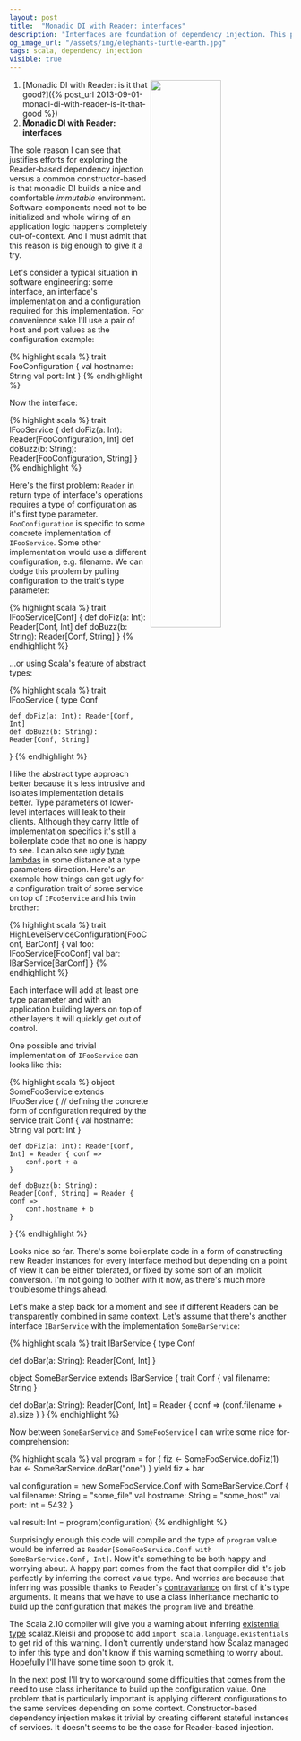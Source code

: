 ```yaml
---
layout: post
title:  "Monadic DI with Reader: interfaces"
description: "Interfaces are foundation of dependency injection. This post explores how Reader monad and interfaces works together."
og_image_url: "/assets/img/elephants-turtle-earth.jpg"
tags: scala, dependency injection
visible: true
---
```

<img src="{{ page.og_image_url }}" align="right" width="50%"/>

 1. [Monadic DI with Reader: is it that good?]({% post_url 2013-09-01-monadi-di-with-reader-is-it-that-good %})
 2. **Monadic DI with Reader: interfaces**

The sole reason I can see that justifies efforts for exploring the Reader-based dependency injection versus a common constructor-based is that monadic DI builds a nice and comfortable *immutable* environment. Software components need not to be initialized and whole wiring of an application logic happens completely out-of-context. And I must admit that this reason is big enough to give it a try.

Let's consider a typical situation in software engineering: some interface, an interface's implementation and a configuration required for this implementation. For convenience sake I'll use a pair of host and port values as the configuration example:

{% highlight scala %}
trait FooConfiguration {
    val hostname: String
    val port: Int
}
{% endhighlight %}

Now the interface:

{% highlight scala %}
trait IFooService {
    def doFiz(a: Int): Reader[FooConfiguration, Int]
    def doBuzz(b: String): Reader[FooConfiguration, String]
}
{% endhighlight %}

Here's the first problem: `Reader` in return type of interface's operations requires a type of configuration as it's first type parameter. `FooConfiguration` is specific to some concrete implementation of `IFooService`. Some other implementation would use a different configuration, e.g. filename. We can dodge this problem by pulling configuration to the trait's type parameter:

{% highlight scala %}
trait IFooService[Conf] {
    def doFiz(a: Int): Reader[Conf, Int]
    def doBuzz(b: String): Reader[Conf, String]
}
{% endhighlight %}

...or using Scala's feature of abstract types:

{% highlight scala %}
trait IFooService {
    type Conf
    
    def doFiz(a: Int): Reader[Conf, Int]
    def doBuzz(b: String): Reader[Conf, String]
}
{% endhighlight %}

I like the abstract type approach better because it's less intrusive and isolates implementation details better. Type parameters of lower-level interfaces will leak to their clients. Although they carry little of implementation specifics it's still a boilerplate code that no one is happy to see. I can also see ugly [type lambdas](http://stackoverflow.com/questions/8736164/what-are-type-lambdas-in-scala-and-what-are-their-benefits) in some distance at a type parameters direction. Here's an example how things can get ugly for a configuration trait of some service on top of `IFooService` and his twin brother:

{% highlight scala %}
trait HighLevelServiceConfiguration[FooConf, BarConf] {
    val foo: IFooService[FooConf]
    val bar: IBarService[BarConf]
}
{% endhighlight %}

Each interface will add at least one type parameter and with an application building layers on top of other layers it will quickly get out of control.

One possible and trivial implementation of `IFooService` can looks like this:

{% highlight scala %}
object SomeFooService extends IFooService {
    // defining the concrete form of configuration required by the service
    trait Conf {
        val hostname: String
        val port: Int
    }
    
    def doFiz(a: Int): Reader[Conf, Int] = Reader { conf =>
        conf.port + a
    }
    
    def doBuzz(b: String): Reader[Conf, String] = Reader { conf =>
        conf.hostname + b
    }
}
{% endhighlight %}

Looks nice so far. There's some boilerplate code in a form of constructing new Reader instances for every interface method but depending on a point of view it can be either tolerated, or fixed by some sort of an implicit conversion. I'm not going to bother with it now, as there's much more troublesome things ahead.

Let's make a step back for a moment and see if different Readers can be transparently combined in same context. Let's assume that there's another interface `IBarService` with the implementation `SomeBarService`:

{% highlight scala %}
trait IBarService {
  type Conf

  def doBar(a: String): Reader[Conf, Int]
}

object SomeBarService extends IBarService {
  trait Conf {
    val filename: String
  }

  def doBar(a: String): Reader[Conf, Int] = Reader { conf =>
    (conf.filename + a).size
  }
}
{% endhighlight %}

Now between `SomeBarService` and `SomeFooService` I can write some nice for-comprehension:

{% highlight scala %}
val program = for {
  fiz <- SomeFooService.doFiz(1)
  bar <- SomeBarService.doBar("one")
} yield fiz + bar

val configuration = new SomeFooService.Conf with SomeBarService.Conf {
  val filename: String = "some_file"
  val hostname: String = "some_host"
  val port: Int = 5432
}

val result: Int = program(configuration)
{% endhighlight %}

Surprisingly enough this code will compile and the type of `program` value would be inferred as `Reader[SomeFooService.Conf with SomeBarService.Conf, Int]`. Now it's something to be both happy and worrying about. A happy part comes from the fact that compiler did it's job perfectly by inferring the correct value type. And worries are because that inferring was possible thanks to Reader's [contravariance](http://en.wikipedia.org/wiki/Covariance_and_contravariance_(computer_science)) on first of it's type arguments. It means that we have to use a class inheritance mechanic to build up the configuration that makes the `program` live and breathe. 

The Scala 2.10 compiler will give you a warning about inferring [existential type](http://en.wikipedia.org/wiki/Existential_type#Existential_types) scalaz.Kleisli and propose to add `import scala.language.existentials` to get rid of this warning. I don't currently understand how Scalaz managed to infer this type and don't know if this warning something to worry about. Hopefully I'll have some time soon to grok it.

In the next post I'll try to workaround some difficulties that comes from the need to use class inheritance to build up the configuration value. One problem that is particularly important is applying different configurations to the same services depending on some context. Constructor-based dependency injection makes it trivial by creating different stateful instances of services. It doesn't seems to be the case for Reader-based injection.